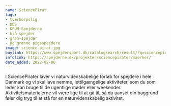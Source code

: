 ```yaml
---
name: SciencePirat
tags:
- tværkorpslig
- DDS
- KFUM-Spejderne
- blå-spejder
- grøn-spejder
- De grønne pigespejdere
image: science-pirat.jpg
buylink: https://www.spejdersport.dk/catalogsearch/result/?q=sciencepirat
infolink: https://spejderne.dk/projekter/sciencepirater/maerker/
date_added: 2022-02-06
---
```

I SciencePirater laver vi naturvidenskabelige forløb for spejdere i hele Danmark og vi skal lave nemme, lettilgængelige aktiviteter, som du som leder kan bruge til de ugentlige møder eller weekender. Aktivitetsmaterialerne vil være lige til at gå til, så du uanset din baggrund føler dig tryg til at stå for en naturvidenskabelig aktivitet.
